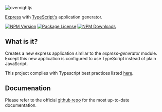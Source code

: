 <img alt='overnightjs' src='https://github.com/seanpmaxwell/express-generator-typescript/raw/master/express-typescript.png' border='0'>

[Express](https://www.npmjs.com/package/express) with [TypeScript's](https://www.npmjs.com/package/typescript) application generator.

<a href="https://www.npmjs.com/package/express-generator-typescript" target="_blank"><img src="https://img.shields.io/npm/v/express-generator-typescript.svg" alt="NPM Version" /></a>
<a href="https://www.npmjs.com/package/express-generator-typescript" target="_blank"><img src="https://img.shields.io/npm/l/express-generator-typescript.svg" alt="Package License" /></a>
<a href="https://www.npmjs.com/package/express-generator-typescript" target="_blank"><img src="https://img.shields.io/npm/dm/express-generator-typescript.svg" alt="NPM Downloads" /></a>


## What is it?

Creates a new express application similar to the _express-generator_ module. Except this new application is configured to use TypeScript instead of plain JavaScript. 

This project complies with Typescript best practices listed <a href="https://github.com/seanpmaxwell/Typescript-Best-Practices/blob/main/README.md">here</a>.
<br/>


## Documenation

Please refer to the official <a href="https://github.com/seanpmaxwell/express-generator-typescript">github repo</a> for the most up-to-date documentation.
